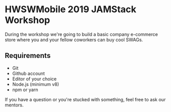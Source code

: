 # HWSWMobile 2019 JAMStack Workshop

During the workshop we're going to build a basic company e-commerce store where you and your fellow coworkers can buy cool SWAGs.

## Requirements

- Git
- Github account
- Editor of your choice
- Node.js (minimum v8)
- npm or yarn

If you have a question or you're stucked with something, feel free to ask our mentors.
